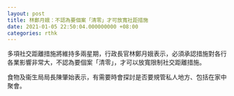 ```yaml
---
layout: post
title: 林鄭月娥：不認為要個案「清零」才可放寬社距措施
date: 2021-01-05 22:50:04.000000000 +08:00
categories: rthk
---
```


多項社交距離措施將維持多兩星期，行政長官林鄭月娥表示，必須承認措施對各行各業影響非常大，不認為要個案「清零」，才可以放寬限制社交距離措施。

食物及衞生局局長陳肇始表示，有需要時會探討是否要規管私人地方、包括在家中聚會。
